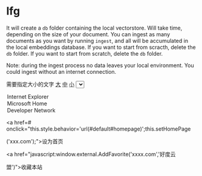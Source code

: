 # lfg
It will create a `db` folder containing the local vectorstore. Will take time, depending on the size of your document.
You can ingest as many documents as you want by running `ingest`, and all will be accumulated in the local embeddings database. 
If you want to start from scracth, delete the `db` folder.
If you want to start from scratch, delete the `db` folder.

Note: during the ingest process no data leaves your local environment. You could ingest without an internet connection.

<script type="text/javascript">
function doZoom(size)
{document.getElementById('zoom').style.fontSize=size+'px';}
</script>
<span id="zoom">需要指定大小的文字</span>
<a href="javascript:doZoom(16)">大</a> <a href="javascript:doZoom(14)">中</a> <a
href="javascript:doZoom(12)">小</a>
<select name="select" onchange="window.open(this.options[this.selectedIndex].value)">
<option value="http://www.microsoft.com/ie"> Internet Explorer</option>
<option value="http://www.microsoft.com"> Microsoft Home</option>
<option value="http://msdn.microsoft.com"> Developer Network</option>
</select>

<a href=# onclick="this.style.behavior='url(#default#homepage)';this.setHomePage

('xxx.com');">设为首页</a>

<a href="javascript:window.external.AddFavorite('xxxx.com','好度云

盟')">收藏本站</a>
